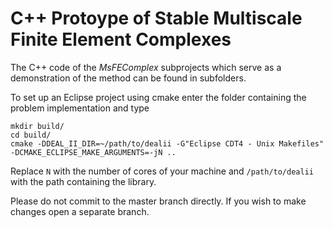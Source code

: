 # C++ Protoype of Stable Multiscale Finite Element Complexes


The C++ code of the *MsFEComplex* subprojects which serve as a demonstration of the method can be found in subfolders.

To set up an Eclipse project using cmake enter the folder containing the problem implementation and type
```
mkdir build/
cd build/
cmake -DDEAL_II_DIR=~/path/to/dealii -G"Eclipse CDT4 - Unix Makefiles" -DCMAKE_ECLIPSE_MAKE_ARGUMENTS=-jN ..
```
Replace `N` with the number of cores of your machine and `/path/to/dealii` with the path containing the library.

Please do not commit to the master branch directly. If you wish to make changes open a separate branch.